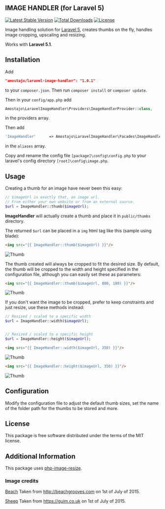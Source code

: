 IMAGE HANDLER (for Laravel 5)
--------------------------------

[![Latest Stable Version](https://poser.pugx.org/amostajo/laravel-image-handler/v/stable)](https://packagist.org/packages/amostajo/laravel-image-handler)
[![Total Downloads](https://poser.pugx.org/amostajo/laravel-image-handler/downloads)](https://packagist.org/packages/amostajo/laravel-image-handler)
[![License](https://poser.pugx.org/amostajo/laravel-image-handler/license)](https://packagist.org/packages/amostajo/laravel-image-handler)

Image handling solution for [Laravel 5](http://laravel.com/), creates thumbs on the fly, handles image cropping, upscaling and resizing.

Works with **Laravel 5.1**.

## Installation

Add

```json
"amostajo/laravel-image-handler": "1.0.1"
```

to your `composer.json`. Then run `composer install` or `composer update`.

Then in your `config/app.php` add

```php
Amostajo\LaravelImageHandler\Providers\ImageHandlerProvider::class,
```

in the providers array.

Then add

```php
'ImageHandler'      => Amostajo\LaravelImageHandler\Facades\ImageHandler::class,
```
    
in the `aliases` array.

Copy and rename the config file `[package]\config\config.php` to your laravel's config directory `[root]\config\image.php`.

## Usage

Creating a thumb for an image have never been this easy:

```php
// $imageUrl is exactly that, an image url.
// From either your own website or from an external source.
$url = ImageHandler::thumb($imageUrl);
```

**ImageHandler** will actually create a thumb and place it in `public/thumbs` directory.

The returned `$url` can be placed in a `img` html tag like this (sample using blade):

```html
<img src="{{ ImageHandler::thumb($imageUrl) }}"/>
```

![Thumb](http://s14.postimg.org/6j0rz20ql/beach_100x100.jpg)

The thumb created will always be cropped to fit the desired size. By default, the thumb will be cropped to the width and height specified in the configuration file, although you can easily set these as parameters:

```html
<img src="{{ ImageHandler::thumb($imageUrl, 800, 180) }}"/>
```

![Thumb](http://s22.postimg.org/wvcf9ny81/beach_800x180.jpg)

If you don't want the image to be cropped, prefer to keep constraints and just resize, use these methods instead:

```php
// Resized / scaled to a specific width
$url = ImageHandler::width($imageUrl);


// Resized / scaled to a specific height
$url = ImageHandler::height($imageUrl);
```

```html
<img src="{{ ImageHandler::width($imageUrl, 350) }}"/>
```

![Thumb](http://s9.postimg.org/z3nppwyz3/sheep_350x.jpg)

```html
<img src="{{ ImageHandler::height($imageUrl, 350) }}"/>
```

![Thumb](http://s30.postimg.org/mi9f00ekh/sheep_x350.jpg)

## Configuration

Modify the configuration file to adjust the default thumb sizes, set the name of the folder path for the thumbs to be stored and more.

## License

This package is free software distributed under the terms of the MIT license.

## Additional Information

This package uses [php-image-resize](https://github.com/eventviva/php-image-resize).

### Image credits
 
[Beach](http://beachgrooves.com/wp-content/uploads/2014/07/beach.jpg)
Taken from http://beachgrooves.com on 1st of July of 2015.

[Sheep](http://static.guim.co.uk/sys-images/Guardian/Pix/pictures/2014/4/11/1397210130748/Spring-Lamb.-Image-shot-2-011.jpg)
Taken from https://guim.co.uk on 1st of July of 2015.
